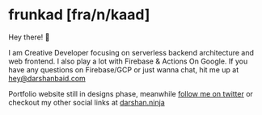 # frunkad [fra/n/kaad] 

Hey there! :wave:

I am Creative Developer focusing on serverless backend architecture and web frontend. I also play a lot with Firebase & Actions On Google. 
If you have any questions on Firebase/GCP or just wanna chat, hit me up at [hey@darshanbaid.com](mailto:hey@darshanbaid.com)

Portfolio website still in designs phase, meanwhile [follow me on twitter](https://twitter.com/frunkad) or checkout my other social links at [darshan.ninja](https://darshan.ninja)

